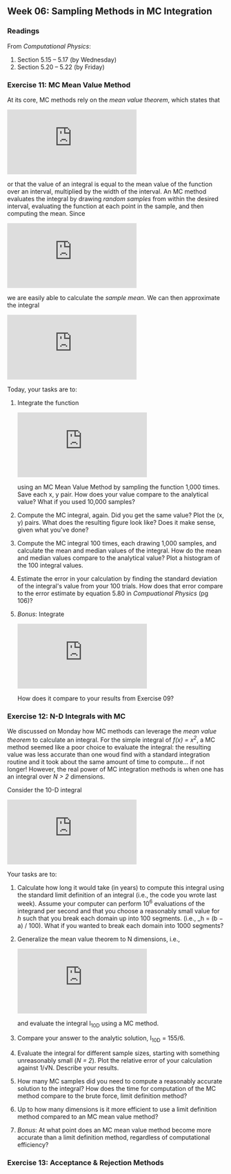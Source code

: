 ## Week 06: Sampling Methods in MC Integration

### Readings
From _Computational Physics_:
 1. Section 5.15 &ndash; 5.17 (by Wednesday)
 2. Section 5.20 &ndash; 5.22 (by Friday)

### Exercise 11: MC Mean Value Method
At its core, MC methods rely on the _mean value theorem_, which states that

![equation](https://latex.codecogs.com/png.latex?%5Clarge%20I%20%3D%20%5Cint_%7Ba%7D%5E%7Bb%7D%20f%28x%29%5Ctextup%7Bd%7Dx%20%3D%20%28b%20-%20a%29%5Clangle%20f%20%5Crangle)

or that the value of an integral is equal to the mean value of the function over an
interval, multiplied by the width of the interval. An MC method evaluates the integral 
by drawing _random samples_ from within the desired interval, evaluating the function 
at each point in the sample, and then computing the mean. Since

![equation](https://latex.codecogs.com/png.latex?%5Clarge%20%5Clangle%20f%20%5Crangle%20%5Csimeq%20%5Cfrac%7B1%7D%7BN%7D%5Csum_%7Bi%20%3D%201%7D%5E%7BN%7D%20f%28x_i%29)

we are easily able to calculate the _sample mean_. We can then approximate the integral

![equation](https://latex.codecogs.com/png.latex?%5Clarge%20I%20%5Csimeq%20%5Cfrac%7B%28b%20-%20a%29%7D%7BN%7D%5Csum_%7Bi%20%3D%201%7D%5E%7BN%7D%20f%28x_i%29)

Today, your tasks are to: 
 1. Integrate the function 

    ![equation](https://latex.codecogs.com/png.latex?%5Clarge%20I%20%3D%20%5Cint_%7B0%7D%5E%7B10%7D%20x%5E2%20%5Ctextup%7Bd%7Dx)
    
    using an MC Mean Value Method by sampling the function 1,000 times. Save each x, y 
    pair. How does your value compare to the analytical value? What if you used 10,000
    samples?
 2. Compute the MC integral, again. Did you get the same value? Plot the (x, y) pairs. 
    What does the resulting figure look like? Does it make sense, given what you've done?
 3. Compute the MC integral 100 times, each drawing 1,000 samples, and calculate the 
    mean and median values of the integral. How do the mean and median values compare 
    to the analytical value? Plot a histogram of the 100 integral values.
 4. Estimate the error in your calculation by finding the standard deviation of the 
    integral's value from your 100 trials. How does that error compare to the error 
    estimate by equation 5.80 in _Compuational Physics_ (pg 106)?
 5. _Bonus_: Integrate

    ![equation](https://latex.codecogs.com/png.latex?%5Clarge%20I_%7B1%7D%20%3D%20%5Cint_%7B0%7D%5E%7B2%5Cpi%7D%20%5Csin%28100x%29%20%5Ctextup%7Bd%7Dx)

    How does it compare to your results from Exercise 09?
  
### Exercise 12: N-D Integrals with MC
We discussed on Monday how MC methods can leverage the _mean value theorem_
to calculate an integral. For the simple integral of _f(x) = x<sup>2</sup>_,
a MC method seemed like a poor choice to evaluate the integral: the resulting
value was less accurate than one woud find with a standard integration 
routine and it took about the same amount of time to compute... if not longer!
However, the real power of MC integration methods is when one has an integral
over _N > 2_ dimensions. 

Consider the 10-D integral

![equation](https://latex.codecogs.com/gif.latex?I_%7B10%5Crm%20D%7D%20%3D%20%5Cint_0%5E1%20%5Ctextup%7Bd%7Dx_1%20%5Cint_0%5E1%20%5Ctextup%7Bd%7Dx_2%20%5Ccdots%20%5Cint_0%5E1%20%5Ctextup%7Bd%7Dx_%7B10%7D%5Cleft%28x_1%20&plus;%20x_2%20&plus;%20%5Ccdots%20&plus;%20x_%7B10%7D%20%5Cright%29%5E2)

Your tasks are to:
 1. Calculate how long it would take (in years) to compute this integral
    using the standard limit definition of an integral (i.e., the code you
    wrote last week). Assume your computer can perform 10<sup>6</sup> 
    evaluations of the integrand per second and that you choose a reasonably
    small value for _h_ such that you break each domain up into 100 segments.
    (i.e., _h = (b &minus; a) / 100). What if you wanted to break each 
    domain into 1000 segments?
 2. Generalize the mean value theorem to N dimensions, i.e., 
 
    ![equation](https://latex.codecogs.com/gif.latex?%5Cint_a%5Eb%20%5Ctextup%7Bd%7Dx_1%20%5Cint_c%5Ed%20%5Ctextup%7Bd%7Dx_2%20%5Ccdots%20%5Cint_s%5Et%20%5Ctextup%7Bd%7Dx_%7B10%7Df%28x_1%2C%20x_2%2C%20%5Ccdots%2C%20x_%7B10%7D%29%20%5Csimeq%20%28b%20-%20a%29%28d%20-%20c%29%5Ccdots%20%28t%20-%20s%29%5Clangle%20f%5Crangle)
    
    and evaluate the integral I<sub>10D</sub> using a MC method.
 3. Compare your answer to the analytic solution, I<sub>10D</sub> = 155/6.
 4. Evaluate the integral for different sample sizes, starting with something
    unreasonably small (_N = 2_). Plot the relative error of your calculation
    against 1/&radic;N. Describe your results.
 5. How many MC samples did you need to compute a reasonably accurate 
    solution to the integral? How does the time for computation of the MC
    method compare to the brute force, limit definition method?
 6. Up to how many dimensions is it more efficient to use a limit definition 
    method compared to an MC mean value method? 
 7. _Bonus_: At what point does an MC mean value method become more accurate
    than a limit definition method, regardless of computational efficiency?

### Exercise 13: Acceptance &amp; Rejection Methods




    
